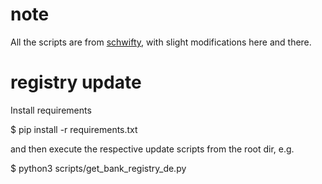# note

All the scripts are from [schwifty](https://github.com/mdomke/schwifty), with slight modifications here and there.

# registry update

Install requirements 

  $ pip install -r requirements.txt

and then execute the respective update scripts from the root dir, e.g.

  $ python3 scripts/get_bank_registry_de.py
